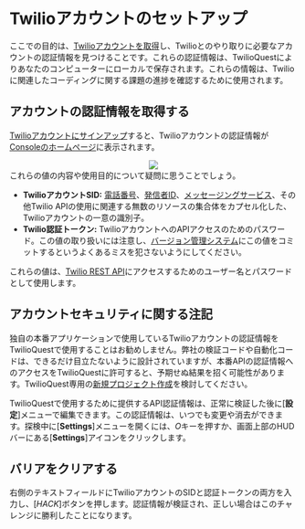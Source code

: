 # Twilioアカウントのセットアップ

ここでの目的は、[Twilioアカウントを取得](https://www.twilio.com/try-twilio?utm_source=twilioquest-3)し、Twilioとのやり取りに必要なアカウントの認証情報を見つけることです。これらの認証情報は、TwilioQuestによりあなたのコンピューターにローカルで保存されます。これらの情報は、Twilioに関連したコーディングに関する課題の進捗を確認するために使用されます。

## アカウントの認証情報を取得する

[Twilioアカウントにサインアップ](https://www.twilio.com/try-twilio?utm_source=twilioquest-3)すると、Twilioアカウントの認証情報が[Consoleのホームページ](https://www.twilio.com/console)に表示されます。

<center>
<img src="images/basic_training/account-sid-auth-token.png" />
</center>
これらの値の内容や使用目的について疑問に思うことでしょう。

- **TwilioアカウントSID:** [電話番号](https://www.twilio.com/console/phone-numbers/incoming)、[発信者ID](https://www.twilio.com/console/phone-numbers/verified)、[メッセージングサービス](https://www.twilio.com/console/sms/services)、その他Twilio APIの使用に関連する無数のリソースの集合体をカプセル化した、Twilioアカウントの一意の識別子。
- **Twilio認証トークン:** TwilioアカウントへのAPIアクセスのためのパスワード。この値の取り扱いには注意し、[バージョン管理システム](https://en.wikipedia.org/wiki/Version_control)にこの値をコミットするというよくあるミスを犯さないようにしてください。

これらの値は、[Twilio REST API](https://www.twilio.com/docs)にアクセスするためのユーザー名とパスワードとして使用します。

## アカウントセキュリティに関する注記

独自の本番アプリケーションで使用しているTwilioアカウントの認証情報をTwilioQuestで使用することはお勧めしません。弊社の検証コードや自動化コードは、できるだけ目立たないように設計されていますが、本番APIの認証情報へのアクセスをTwilioQuestに許可すると、予期せぬ結果を招く可能性があります。TwilioQuest専用の[新規プロジェクト作成](https://www.twilio.com/console/projects/create)を検討してください。

TwilioQuestで使用するために提供するAPI認証情報は、正常に検証した後に[**設定**]メニューで編集できます。この認証情報は、いつでも変更や消去ができます。探検中に[**Settings**]メニューを開くには、*O*キーを押すか、画面上部のHUDバーにある[**Settings**]アイコンをクリックします。

## バリアをクリアする

右側のテキストフィールドにTwilioアカウントのSIDと認証トークンの両方を入力し、[*HACK*]ボタンを押します。認証情報が検証され、正しい場合はこのチャレンジに勝利したことになります。